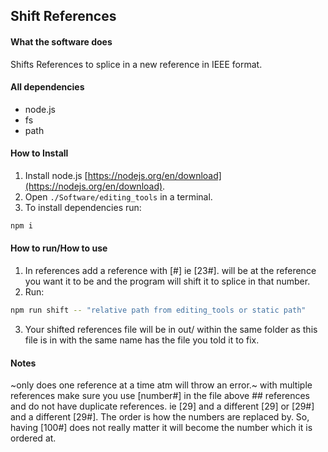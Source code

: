 ## Shift References
#### What the software does
Shifts References to splice in a new reference in IEEE format.
#### All dependencies
 - node.js
 - fs
 - path
#### How to Install
 1. Install node.js [https://nodejs.org/en/download](https://nodejs.org/en/download).
 2. Open `./Software/editing_tools` in a terminal.
 3. To install dependencies run: 
```bash
npm i
```
#### How to run/How to use
 1. In references add a reference with [<number>#] ie [23#]. <number> will be at the reference you want it to be and the program will shift it to splice in that number.
 2. Run:
```bash
npm run shift -- "relative path from editing_tools or static path"
```
 3. Your shifted references file will be in out/ within the same folder as this file is in with the same name has the file you told it to fix.
#### Notes
~only does one reference at a time atm will throw an error.~
with multiple references make sure you use [number#] in the file above \#\# references and do not have duplicate references. ie [29] and a different [29] or [29#] and a different [29#]. The order is how the numbers are replaced by. So, having [100#] does not really matter it will become the number which it is ordered at.